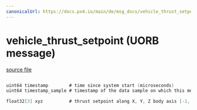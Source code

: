 ```yaml
---
canonicalUrl: https://docs.px4.io/main/de/msg_docs/vehicle_thrust_setpoint
---
```


# vehicle_thrust_setpoint (UORB message)



[source file](https://github.com/PX4/PX4-Autopilot/blob/release/1.13/msg/vehicle_thrust_setpoint.msg)

```c

uint64 timestamp        # time since system start (microseconds)
uint64 timestamp_sample # timestamp of the data sample on which this message is based (microseconds)

float32[3] xyz          # thrust setpoint along X, Y, Z body axis [-1, 1]

```
